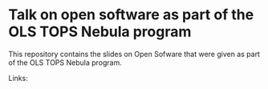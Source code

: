 # Talk on open software as part of the OLS TOPS Nebula program

This repository contains the slides on Open Sofware that were given as part of the OLS TOPS Nebula program.

Links:
